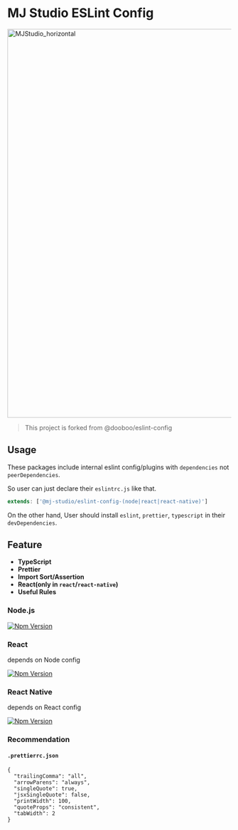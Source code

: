 # MJ Studio ESLint Config

<img width="876" alt="MJStudio_horizontal" src="https://github.com/mj-studio-library/eslint-config/assets/33388801/1596cf4f-65fb-4251-9c6f-c0f11706e4e6">

> This project is forked from @dooboo/eslint-config

## Usage
These packages include internal eslint config/plugins with `dependencies` not `peerDependencies`.

So user can just declare their `eslintrc.js` like that.

```js
extends: ['@mj-studio/eslint-config-(node|react|react-native)']
```

On the other hand, User should install `eslint`, `prettier`, `typescript` in their `devDependencies`.

## Feature

- **TypeScript**
- **Prettier**
- **Import Sort/Assertion**
- **React(only in `react`/`react-native`)**
- **Useful Rules**


### Node.js

[![Npm Version](http://img.shields.io/npm/v/@mj-studio/eslint-config-node.svg?style=flat-square)](https://npmjs.org/package/@mj-studio/eslint-config-node)

### React
depends on Node config

[![Npm Version](http://img.shields.io/npm/v/@mj-studio/eslint-config-react.svg?style=flat-square)](https://npmjs.org/package/@mj-studio/eslint-config-react)

### React Native
depends on React config

[![Npm Version](http://img.shields.io/npm/v/@mj-studio/eslint-config-react-native.svg?style=flat-square)](https://npmjs.org/package/@mj-studio/eslint-config-react-native)

### Recommendation

#### `.prettierrc.json`

```
{
  "trailingComma": "all",
  "arrowParens": "always",
  "singleQuote": true,
  "jsxSingleQuote": false,
  "printWidth": 100,
  "quoteProps": "consistent",
  "tabWidth": 2
}

```

